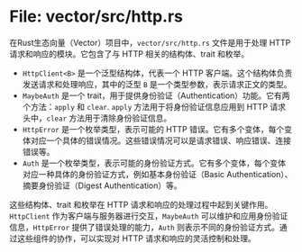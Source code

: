 # File: vector/src/http.rs

在Rust生态向量（Vector）项目中，`vector/src/http.rs` 文件是用于处理 HTTP 请求和响应的模块。它包含了与 HTTP 相关的结构体、trait 和枚举。

- `HttpClient<B>` 是一个泛型结构体，代表一个 HTTP 客户端。这个结构体负责发送请求和处理响应，其中的泛型 `B` 是一个类型参数，表示请求正文的类型。
- `MaybeAuth` 是一个 trait，用于提供身份验证（Authentication）功能。它有两个方法：`apply` 和 `clear`. `apply` 方法用于将身份验证信息应用到 HTTP 请求头中，`clear` 方法用于清除身份验证信息。
- `HttpError` 是一个枚举类型，表示可能的 HTTP 错误。它有多个变体，每个变体对应一个具体的错误情况。这些错误情况可以是请求错误、响应错误、连接错误等。
- `Auth` 是一个枚举类型，表示可能的身份验证方式。它有多个变体，每个变体对应一种具体的身份验证方式，例如基本身份验证（Basic Authentication）、摘要身份验证（Digest Authentication）等。

这些结构体、trait 和枚举在 HTTP 请求和响应的处理过程中起到关键作用。`HttpClient` 作为客户端与服务器进行交互，`MaybeAuth` 可以维护和应用身份验证信息，`HttpError` 提供了错误处理的能力，`Auth` 则表示不同的身份验证方式。通过这些组件的协作，可以实现对 HTTP 请求和响应的灵活控制和处理。

